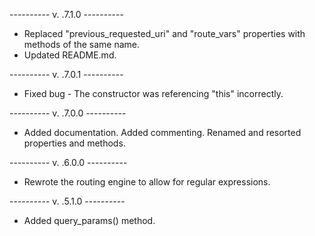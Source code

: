 ---------- v. .7.1.0 ----------

- Replaced "previous_requested_uri" and "route_vars" properties with methods of the same name.
- Updated README.md.

---------- v. .7.0.1 ----------

- Fixed bug - The constructor was referencing "this" incorrectly.

---------- v. .7.0.0 ----------

- Added documentation. Added commenting. Renamed and resorted properties and methods.

---------- v. .6.0.0 ----------

- Rewrote the routing engine to allow for regular expressions.

---------- v. .5.1.0 ----------

- Added query_params() method.
